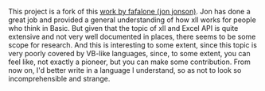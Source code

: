 This project is a fork of this [work by fafalone (jon jonson)](https://github.com/fafalone/TBXLLUDF "work by fafalone (jon jonson)"). Jon has done a great job and provided a general understanding of how xll works for people who think in Basic. But given that the topic of xll and Excel API is quite extensive and not very well documented in places, there seems to be some scope for research. And this is interesting to some extent, since this topic is very poorly covered by VB-like languages, since, to some extent, you can feel like, not exactly a pioneer, but you can make some contribution. From now on, I'd better write in a language I understand, so as not to look so incomprehensible and strange.
